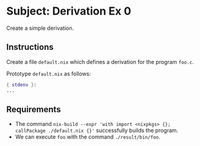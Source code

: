 # Subject: Derivation Ex 0

Create a simple derivation.

## Instructions

Create a file `default.nix` which defines a derivation for the program `foo.c`.

Prototype `default.nix` as follows:

```nix
{ stdenv }:
...
```

## Requirements

- The command `nix-build --expr 'with import <nixpkgs> {}; callPackage ./default.nix {}'` successfully builds the program.
- We can execute `foo` with the command `./result/bin/foo`.
